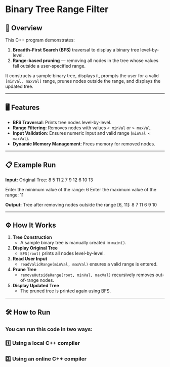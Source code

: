 # Binary Tree Range Filter

## 📌 Overview

This C++ program demonstrates:

1. **Breadth-First Search (BFS)** traversal to display a binary tree level-by-level.
2. **Range-based pruning** — removing all nodes in the tree whose values fall outside a user-specified range.

It constructs a sample binary tree, displays it, prompts the user for a valid `[minVal, maxVal]` range, prunes nodes outside the range, and displays the updated tree.

---

## 🖥 Features

- **BFS Traversal**: Prints tree nodes level-by-level.
- **Range Filtering**: Removes nodes with values `< minVal` or `> maxVal`.
- **Input Validation**: Ensures numeric input and valid range (`minVal < maxVal`).
- **Dynamic Memory Management**: Frees memory for removed nodes.

---

## 📋 Example Run

**Input:**
Original Tree:
8
5 11
2 7 9 12
6 10 13

Enter the minimum value of the range: 6
Enter the maximum value of the range: 11

**Output:**
Tree after removing nodes outside the range [6, 11]:
8
7 11
6 9 10

---

## ⚙ How It Works

1. **Tree Construction**
   - A sample binary tree is manually created in `main()`.
2. **Display Original Tree**
   - `BFS(root)` prints all nodes level-by-level.
3. **Read User Input**
   - `readValidRange(minVal, maxVal)` ensures a valid range is entered.
4. **Prune Tree**
   - `removeOutsideRange(root, minVal, maxVal)` recursively removes out-of-range nodes.
5. **Display Updated Tree**
   - The pruned tree is printed again using BFS.

---

## 🛠 How to Run

### You can run this code in two ways:

### 1️⃣ Using a local C++ compiler

### 2️⃣ Using an online C++ compiler
